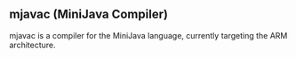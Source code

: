 ## mjavac (MiniJava Compiler)

mjavac is a compiler for the MiniJava language, currently targeting the ARM architecture.